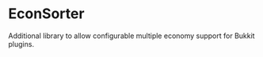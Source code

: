 EconSorter
==========

Additional library to allow configurable multiple economy support for Bukkit plugins.
